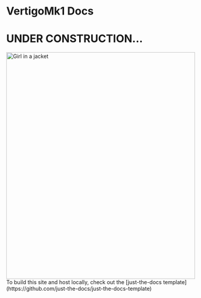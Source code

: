 # VertigoMk1 Docs
# UNDER CONSTRUCTION...

<img src="[img_girl.jpg](https://cdn.pixabay.com/photo/2018/09/25/23/40/cranes-3703469_1280.jpg)" alt="Girl in a jacket" width="500" height="600">
<!-- ![](https://cdn.pixabay.com/photo/2018/09/25/23/40/cranes-3703469_1280.jpg) -->
To build this site and host locally, check out the [just-the-docs template](https://github.com/just-the-docs/just-the-docs-template)
